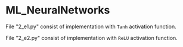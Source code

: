 # ML_NeuralNetworks

File "2_e1.py" consist of implementation with `Tanh` activation function.

File "2_e2.py" consist of implementation with `ReLU` activation function.
